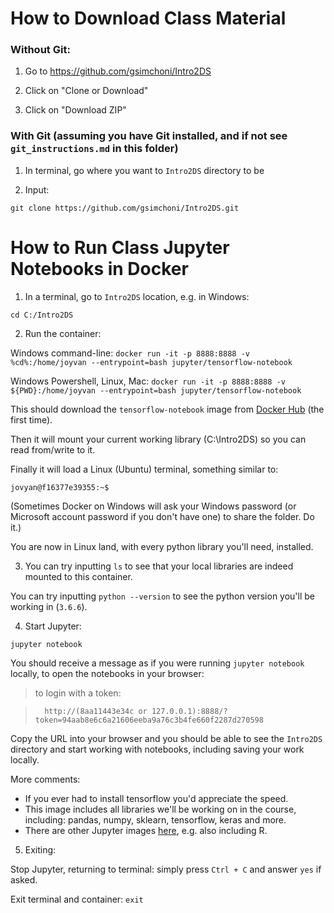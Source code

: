 # How to Download Class Material

### Without Git:

1. Go to https://github.com/gsimchoni/Intro2DS

2. Click on "Clone or Download"

3. Click on "Download ZIP"

### With Git (assuming you have Git installed, and if not see `git_instructions.md` in this folder)

1. In terminal, go where you want to `Intro2DS` directory to be

2. Input:

`git clone https://github.com/gsimchoni/Intro2DS.git`

# How to Run Class Jupyter Notebooks in Docker

1. In a terminal, go to `Intro2DS` location, e.g. in Windows:

`cd C:/Intro2DS`

2. Run the container:

Windows command-line: `docker run -it -p 8888:8888 -v %cd%:/home/joyvan --entrypoint=bash jupyter/tensorflow-notebook`

Windows Powershell, Linux, Mac: `docker run -it -p 8888:8888 -v  ${PWD}:/home/joyvan --entrypoint=bash jupyter/tensorflow-notebook`

This should download the `tensorflow-notebook` image from [Docker Hub](https://hub.docker.com/) (the first time).

Then it will mount your current working library (C:\Intro2DS) so you can read from/write to it.

Finally it will load a Linux (Ubuntu) terminal, something similar to:

`jovyan@f16377e39355:~$`

(Sometimes Docker on Windows will ask your Windows password (or Microsoft account password if you don't have one) to share the folder. Do it.)

You are now in Linux land, with every python library you'll need, installed.

3. You can try inputting `ls` to see that your local libraries are indeed mounted to this container.

You can try inputting `python --version` to see the python version you'll be working in (`3.6.6`).

4. Start Jupyter:

`jupyter notebook`

You should receive a message as if you were running `jupyter notebook` locally, to open the notebooks in your browser:

> to login with a token:

>       http://(8aa11443e34c or 127.0.0.1):8888/?token=94aab8e6c6a21606eeba9a76c3b4fe660f2287d270598

Copy the URL into your browser and you should be able to see the `Intro2DS` directory and start working with notebooks, including saving your work locally.

More comments:

* If you ever had to install tensorflow you'd appreciate the speed.
* This image includes all libraries we'll be working on in the course, including: pandas, numpy, sklearn, tensorflow, keras and more.
* There are other Jupyter images [here](https://hub.docker.com/u/jupyter/), e.g. also including R.

5. Exiting:

Stop Jupyter, returning to terminal: simply press `Ctrl + C` and answer `yes` if asked.

Exit terminal and container: `exit`
